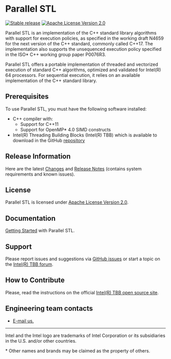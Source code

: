 # Parallel STL 
[![Stable release](https://img.shields.io/badge/version-20170726-green.svg)](https://github.com/intel/parallelstl/releases/tag/20170726)
[![Apache License Version 2.0](https://img.shields.io/badge/license-Apache_2.0-green.svg)](LICENSE)

Parallel STL is an implementation of the C++ standard library algorithms with support for execution policies, 
as specified in the working draft N4659 for the next version of the C++ standard, commonly called C++17. 
The implementation also supports the unsequenced execution policy specified in the ISO* C++ working group paper P0076R3.

Parallel STL offers a portable implementation of threaded and vectorized execution of standard C++ algorithms, optimized and validated for Intel(R) 64 processors.
For sequential execution, it relies on an available implementation of the C++ standard library.

## Prerequisites
To use Parallel STL, you must have the following software installed:
* C++ compiler with:
  * Support for C++11
  * Support for OpenMP* 4.0 SIMD constructs
* Intel(R) Threading Building Blocks (Intel(R) TBB) which is available to download in the GitHub [repository](https://github.com/01org/tbb/)

## Release Information
Here are the latest [Changes](CHANGES) and [Release Notes](doc/Release_Notes.txt) (contains system requirements and known issues).

## License
Parallel STL is licensed under [Apache License Version 2.0](LICENSE).

## Documentation
[Getting Started](https://software.intel.com/en-us/get-started-with-pstl) with Parallel STL.

## Support
Please report issues and suggestions via
[GitHub issues](https://github.com/intel/parallelstl/issues) or start a topic on the
[Intel(R) TBB forum](http://software.intel.com/en-us/forums/intel-threading-building-blocks/).

## How to Contribute
Please, read the instructions on the official [Intel(R) TBB open source site](https://www.threadingbuildingblocks.org/submit-contribution).

## Engineering team contacts
* [E-mail us.](mailto:inteltbbdevelopers@intel.com)

------------------------------------------------------------------------
Intel and the Intel logo are trademarks of Intel Corporation or its subsidiaries in the U.S. and/or other countries.

\* Other names and brands may be claimed as the property of others.
